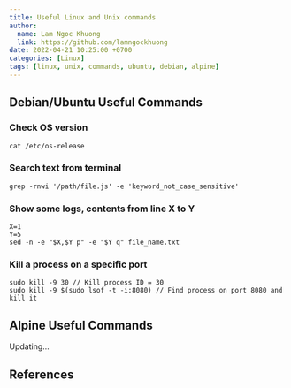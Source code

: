 ```yaml
---
title: Useful Linux and Unix commands
author:
  name: Lam Ngoc Khuong
  link: https://github.com/lamngockhuong
date: 2022-04-21 10:25:00 +0700
categories: [Linux]
tags: [linux, unix, commands, ubuntu, debian, alpine]
---
```

## Debian/Ubuntu Useful Commands

### Check OS version
```console
cat /etc/os-release
```

### Search text from terminal
```console
grep -rnwi '/path/file.js' -e 'keyword_not_case_sensitive'
```

### Show some logs, contents from line X to Y
```
X=1  
Y=5
sed -n -e "$X,$Y p" -e "$Y q" file_name.txt
```

### Kill a process on a specific port
```console
sudo kill -9 30 // Kill process ID = 30
sudo kill -9 $(sudo lsof -t -i:8080) // Find process on port 8080 and kill it
```
## Alpine Useful Commands
Updating...

## References
